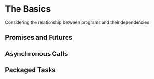 # The Basics

Considering the relationship between programs and their dependencies


## Promises and Futures



## Asynchronous Calls



## Packaged Tasks



